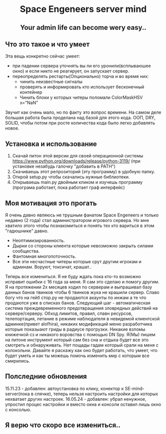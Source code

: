 <h1 align="center">Space Engeneers server mind</h1>

<h2 align="center">Your admin life can become wery easy..</h2>

## Что это такое и что умеет

Эта вещь конкретно сейчас умеет:
- при падении сервера уточнять вы ли его уронили(всплываюшее окно) и если никто не реагирует, он запускает сервер.
- переопределять рестарты(Опционально) торча и во время них:
  - чинить неизвестные сигналы
  - проверять и информировать кто использует бесконечный контейнер
  - Чинить блоки у которых читеры поломали ColorMaskHSV x="NaN"

Звучит как очень мало, но по факту это вопрос времени. На самом деле большая работа была проделана над базой для этого кода. ООП, DRY, SOLID, чтобы потом при росте количества кода было легко добавлять новое.

## Установка и использование

1. Скачай питон этой версии для своей операционной системы https://www.python.org/downloads/release/python-3119/ (при установке незабудь галочку "добавить в PATH")
2. Скачиваешь этот репрозиторий (эту программу) в удобную папку.
3. Открой setup.py чтобы скачались нужные библиотеки.
4. Открываешь main.py двойным кликом и изучешь программу (програма работает, пока работает граф интерфейс)

## Моя мотивация это прогать

Я очень давно являюсь не трушным фанатом Space Engeneers и только недавно (2 года) стал администратором игрового сервера. Но мне хватило этого чтобы познакомиться и понять тех кто вариться в этом "гадюшнике" давно. 

- Неоптимизированность.
- Дырки со стороны клиента которые невозможно закрыть силами сообщества.
- Фантомная многопоточность.
- Все эти несчастные читеры которые срут другим игрокам и админам. Воруют, токсичат, крашат..

Теперь все измениться. Я не буду ждать пока кто-то возможно исправит ошибки с 16 года за меня. Я сам это сделаю и помогу другим. Я на протяжении 2х месяцев ходил по серверам и выпрашивал базу данных банов твинков чтобы 6 твинков жука не крашили сервер. Славо богу что на гейб стор.ру не продаются акаунты по инжам а те что продаются уже в списках банов. Следующий шаг - автоматическая система преждевременного предотвращения зловредных действий на сервере/серверу. Обход лимитов, правил, спавн ресурсов, телепортация, летание в режиме наблюдателя в невидемой клиентской админке(привет alofhira), никаких модификаций меню разработчика которые показыают гриды в радиусе прогрузки. Никакие взломы книжечкой сз и никакого воровства с помощью DN Spy. Я(Мы) пишем на питоне инструмент который сам без сна и отдыха будет все это смотреть и обнаруживать. Нет пощады гадам который срали на меня с колокольни. Давайте я раскажу как оно будет работать, что умеет, что будет уметь и как ты можешь помочь изменить мир с которым все смирились.

## Полследние обновления
  15.11.23 - добавлен: автоустановка по клику, конектор к SE-mind-server(пока в спячке), теперь нельзя настроить настройки для которых нехватает других настроек.
  16.05.24 - добавлен: убрал ненужное, упростил процес настройки и вместо окна и консоли оставил лишь окно с консолью.
## Я верю что скоро все измениться.. 
